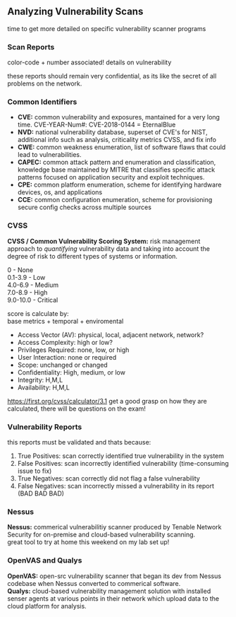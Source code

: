 ## Analyzing Vulnerability Scans ##
time to get more detailed on specific vulnerability scanner programs <br>
### Scan Reports ###
color-code + number associated!
details on vulnerability

these reports should remain very confidential, as its like the secret of all problems on the network. <br>

### Common Identifiers ###
- __CVE:__ common vulnerability and exposures, mantained for a very long time.       CVE-YEAR-Num#: CVE-2018-0144 = EternalBlue
- __NVD:__ national vulnerability database, superset of CVE's for NIST, additional info such as analysis, criticality metrics CVSS, and fix info
- __CWE:__ common weakness enumeration, list of software flaws that could lead to vulnerabilities.
- __CAPEC:__ common attack pattern and enumeration and classification, knowledge base maintained by MITRE that classifies specific attack patterns focused on application security and exploit techniques.
- __CPE:__ common platform enumeration, scheme for identifying hardware devices, os, and applications
- __CCE:__ common configuration enumeration, scheme for provisioning secure config checks across multiple sources

### CVSS ###
__CVSS / Common Vulnerability Scoring System:__  risk management approach to _quantifying_ vulnerability data and taking into account the degree of risk to different types of systems or information. <br>

0 - None<br>
0.1-3.9 - Low<br>
4.0-6.9 - Medium<br>
7.0-8.9 - High<br>
9.0-10.0 - Critical<br>

score is calculate by: <br>
base metrics + temporal + enviromental <br>
- Access Vector (AV): physical, local, adjacent network, network?
- Access Complexity: high or low?
- Privileges Required: none, low, or high
- User Interaction: none or required
- Scope: unchanged or changed 
- Confidentiality: High, medium, or low
- Integrity: H,M,L
- Availability: H,M,L

https://first.org/cvss/calculator/3.1
get a good grasp on how they are calculated, there will be questions on the exam! <br>

### Vulnerability Reports ###
this reports must be validated and thats because: <br>
1. True Positives: scan correctly identified true vulnerability in the system
2. False Positives: scan incorrectly identified vulnerability (time-consuming issue to fix)
3. True Negatives: scan correctly did not flag a false vulnerability
4. False Negatives: scan incorrectly missed a vulnerability in its report (BAD BAD BAD)


### Nessus ###
__Nessus:__ commerical vulnerabilitiy scanner produced by Tenable Network Security for on-premise and cloud-based vulnerability scanning. <br>
great tool to try at home this weekend on my lab set up! <br>

### OpenVAS and Qualys ###
__OpenVAS:__ open-src vulnerability scanner that began its dev from Nessus codebase when Nessus converted to commerical software. <br>
__Qualys:__ cloud-based vulnerability management solution with installed senser agents at various points in their network which upload data to the cloud platform for analysis. <br>

